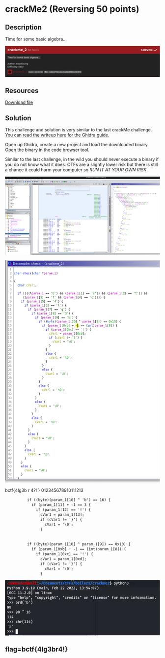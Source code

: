 # crackMe2 (Reversing 50 points) 

## Description

Time for some basic algebra...

<p align="center"><img src="_images/description.png"></p>

## Resources

[Download file](https://ctf.b01lers.com/download?file_key=fd2e5d90781cff1dad8585eea24ea5cfa2249a85588ddb9396a3d3f92bfaf20e&team_key=f525c3a1714f99e5c9c69495b11064d465f4c80aa98c6bae8d663f031246aff7)

## Solution

This challenge and solution is very similar to the last crackMe challenge. [You can read the writeup here for the Ghidra guide.](https://github.com/FidgetCube/CTF_writeups/tree/main/2022-bo1lersCTF/crackme(reversing)#readme)

Open up Ghidra, create a new project and load the downloaded binary. Open the binary in the code browser tool.

Similar to the last challenge, in the wild you should never execute a binary if you do not know what it does. CTFs are a slightly lower risk but there is still a chance it could harm your computer so *RUN IT AT YOUR OWN RISK*.


<p align="center"><img src="_images/ghidra.png"></p>

<p align="center"><img src="_images/check().png"></p>

bctf{4lg3b r 4?! }
012345678910111213

              if ((byte)(param_1[10] ^ 'b') == 16) {
                if (param_1[11] + -1 == 3 {
                  if (param_1[12] == '!') {
                    cVar1 = param_1[13];
                    if (cVar1 != '}') {
                      cVar1 = '\0';
                    }


              if ((byte)(param_1[10] ^ param_1[9]) == 0x10) {
                if (param_1[0xb] + -1 == (int)param_1[8]) {
                  if (param_1[0xc] == '!') {
                    cVar1 = param_1[0xd];
                    if (cVar1 != '}') {
                      cVar1 = '\0';
                    }





<p align="center"><img src="_images/algebraXOR.png"></p>

## flag=bctf{4lg3br4!}

